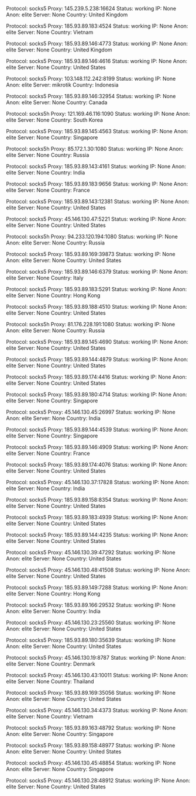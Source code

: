 Protocol: socks5
Proxy: 145.239.5.238:16624
Status: working
IP: None
Anon: elite
Server: None
Country: United Kingdom

Protocol: socks5
Proxy: 185.93.89.183:4524
Status: working
IP: None
Anon: elite
Server: None
Country: Vietnam

Protocol: socks5
Proxy: 185.93.89.146:4773
Status: working
IP: None
Anon: elite
Server: None
Country: United Kingdom

Protocol: socks5
Proxy: 185.93.89.146:4616
Status: working
IP: None
Anon: elite
Server: None
Country: United States

Protocol: socks5
Proxy: 103.148.112.242:8199
Status: working
IP: None
Anon: elite
Server: mikrotik
Country: Indonesia

Protocol: socks5
Proxy: 185.93.89.146:32954
Status: working
IP: None
Anon: elite
Server: None
Country: Canada

Protocol: socks5h
Proxy: 121.169.46.116:1090
Status: working
IP: None
Anon: elite
Server: None
Country: South Korea

Protocol: socks5
Proxy: 185.93.89.145:4563
Status: working
IP: None
Anon: elite
Server: None
Country: Singapore

Protocol: socks5h
Proxy: 85.172.1.30:1080
Status: working
IP: None
Anon: elite
Server: None
Country: Russia

Protocol: socks5
Proxy: 185.93.89.143:4161
Status: working
IP: None
Anon: elite
Server: None
Country: India

Protocol: socks5
Proxy: 185.93.89.183:9656
Status: working
IP: None
Anon: elite
Server: None
Country: France

Protocol: socks5
Proxy: 185.93.89.143:12381
Status: working
IP: None
Anon: elite
Server: None
Country: United States

Protocol: socks5
Proxy: 45.146.130.47:5221
Status: working
IP: None
Anon: elite
Server: None
Country: United States

Protocol: socks5h
Proxy: 94.233.120.194:1080
Status: working
IP: None
Anon: elite
Server: None
Country: Russia

Protocol: socks5
Proxy: 185.93.89.169:39873
Status: working
IP: None
Anon: elite
Server: None
Country: United States

Protocol: socks5
Proxy: 185.93.89.146:6379
Status: working
IP: None
Anon: elite
Server: None
Country: Italy

Protocol: socks5
Proxy: 185.93.89.183:5291
Status: working
IP: None
Anon: elite
Server: None
Country: Hong Kong

Protocol: socks5
Proxy: 185.93.89.188:4510
Status: working
IP: None
Anon: elite
Server: None
Country: United States

Protocol: socks5h
Proxy: 81.176.228.191:1080
Status: working
IP: None
Anon: elite
Server: None
Country: Russia

Protocol: socks5
Proxy: 185.93.89.145:4690
Status: working
IP: None
Anon: elite
Server: None
Country: United States

Protocol: socks5
Proxy: 185.93.89.144:4879
Status: working
IP: None
Anon: elite
Server: None
Country: United States

Protocol: socks5
Proxy: 185.93.89.174:4416
Status: working
IP: None
Anon: elite
Server: None
Country: United States

Protocol: socks5
Proxy: 185.93.89.180:4714
Status: working
IP: None
Anon: elite
Server: None
Country: Singapore

Protocol: socks5
Proxy: 45.146.130.45:26997
Status: working
IP: None
Anon: elite
Server: None
Country: India

Protocol: socks5
Proxy: 185.93.89.144:4539
Status: working
IP: None
Anon: elite
Server: None
Country: Singapore

Protocol: socks5
Proxy: 185.93.89.146:4909
Status: working
IP: None
Anon: elite
Server: None
Country: France

Protocol: socks5
Proxy: 185.93.89.174:4076
Status: working
IP: None
Anon: elite
Server: None
Country: United States

Protocol: socks5
Proxy: 45.146.130.37:17828
Status: working
IP: None
Anon: elite
Server: None
Country: India

Protocol: socks5
Proxy: 185.93.89.158:8354
Status: working
IP: None
Anon: elite
Server: None
Country: United States

Protocol: socks5
Proxy: 185.93.89.183:4939
Status: working
IP: None
Anon: elite
Server: None
Country: United States

Protocol: socks5
Proxy: 185.93.89.144:4235
Status: working
IP: None
Anon: elite
Server: None
Country: United States

Protocol: socks5
Proxy: 45.146.130.39:47292
Status: working
IP: None
Anon: elite
Server: None
Country: United States

Protocol: socks5
Proxy: 45.146.130.48:41508
Status: working
IP: None
Anon: elite
Server: None
Country: United States

Protocol: socks5
Proxy: 185.93.89.149:7288
Status: working
IP: None
Anon: elite
Server: None
Country: Hong Kong

Protocol: socks5
Proxy: 185.93.89.166:29532
Status: working
IP: None
Anon: elite
Server: None
Country: India

Protocol: socks5
Proxy: 45.146.130.23:25560
Status: working
IP: None
Anon: elite
Server: None
Country: United States

Protocol: socks5
Proxy: 185.93.89.180:35639
Status: working
IP: None
Anon: elite
Server: None
Country: United States

Protocol: socks5
Proxy: 45.146.130.19:8787
Status: working
IP: None
Anon: elite
Server: None
Country: Denmark

Protocol: socks5
Proxy: 45.146.130.43:10011
Status: working
IP: None
Anon: elite
Server: None
Country: Thailand

Protocol: socks5
Proxy: 185.93.89.169:35056
Status: working
IP: None
Anon: elite
Server: None
Country: United States

Protocol: socks5
Proxy: 45.146.130.34:4373
Status: working
IP: None
Anon: elite
Server: None
Country: Vietnam

Protocol: socks5
Proxy: 185.93.89.163:48792
Status: working
IP: None
Anon: elite
Server: None
Country: Singapore

Protocol: socks5
Proxy: 185.93.89.158:48977
Status: working
IP: None
Anon: elite
Server: None
Country: United States

Protocol: socks5
Proxy: 45.146.130.45:48854
Status: working
IP: None
Anon: elite
Server: None
Country: Singapore

Protocol: socks5
Proxy: 45.146.130.28:48912
Status: working
IP: None
Anon: elite
Server: None
Country: United States

